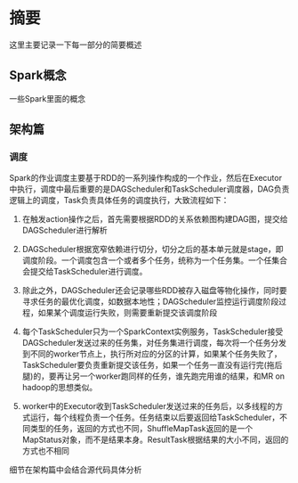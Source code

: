 # 摘要

这里主要记录一下每一部分的简要概述

## Spark概念

一些Spark里面的概念

## 架构篇

### 调度

Spark的作业调度主要基于RDD的一系列操作构成的一个作业，然后在Executor中执行，调度中最后重要的是DAGScheduler和TaskScheduler调度器，DAG负责逻辑上的调度，Task负责具体任务的调度执行，大致流程如下：

1. 在触发action操作之后，首先需要根据RDD的关系依赖图构建DAG图，提交给DAGScheduler进行解析

2. DAGScheduler根据宽窄依赖进行切分，切分之后的基本单元就是stage，即调度阶段。一个调度包含一个或者多个任务，统称为一个任务集。一个任集合会提交给TaskScheduler进行调度。

3. 除此之外，DAGScheduler还会记录哪些RDD被存入磁盘等物化操作，同时要寻求任务的最优化调度，如数据本地性；DAGScheduler监控运行调度阶段过程，如果某个调度运行失败，则需要重新提交该调度阶段

4. 每个TaskScheduler只为一个SparkContext实例服务，TaskScheduler接受DAGScheduler发送过来的任务集，对任务集进行调度，每次将一个任务分发到不同的worker节点上，执行所对应的分区的计算，如果某个任务失败了，TaskScheduler要负责重新提交该任务，如果一个任务一直没有运行完(拖后腿)的，要再让另一个worker跑同样的任务，谁先跑完用谁的结果，和MR on hadoop的思想类似。

5. worker中的Executor收到TaskScheduler发送过来的任务后，以多线程的方式运行，每个线程负责一个任务。任务结束以后要返回给TaskScheduler，不同类型的任务，返回的方式也不同，ShuffleMapTask返回的是一个MapStatus对象，而不是结果本身。ResultTask根据结果的大小不同，返回的方式也不相同

细节在架构篇中会结合源代码具体分析

